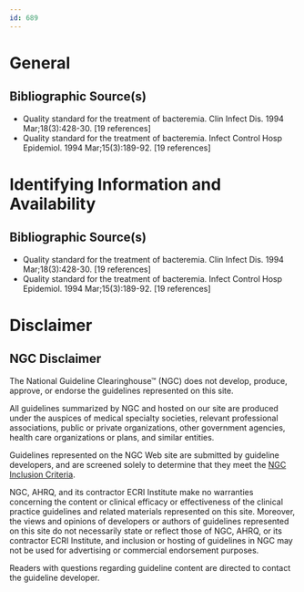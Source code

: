 ```yaml
---
id: 689
---
```


# General

## Bibliographic Source(s)

- Quality standard for the treatment of bacteremia. Clin Infect Dis. 1994 Mar;18(3):428-30. [19 references]
- Quality standard for the treatment of bacteremia. Infect Control Hosp Epidemiol. 1994 Mar;15(3):189-92. [19 references]

# Identifying Information and Availability

## Bibliographic Source(s)

- Quality standard for the treatment of bacteremia. Clin Infect Dis. 1994 Mar;18(3):428-30. [19 references]
- Quality standard for the treatment of bacteremia. Infect Control Hosp Epidemiol. 1994 Mar;15(3):189-92. [19 references]

# Disclaimer

## NGC Disclaimer

The National Guideline Clearinghouse™ (NGC) does not develop, produce, approve, or endorse the guidelines represented on this site.

All guidelines summarized by NGC and hosted on our site are produced under the auspices of medical specialty societies, relevant professional associations, public or private organizations, other government agencies, health care organizations or plans, and similar entities.

Guidelines represented on the NGC Web site are submitted by guideline developers, and are screened solely to determine that they meet the [NGC Inclusion Criteria](/help-and-about/summaries/inclusion-criteria).

NGC, AHRQ, and its contractor ECRI Institute make no warranties concerning the content or clinical efficacy or effectiveness of the clinical practice guidelines and related materials represented on this site. Moreover, the views and opinions of developers or authors of guidelines represented on this site do not necessarily state or reflect those of NGC, AHRQ, or its contractor ECRI Institute, and inclusion or hosting of guidelines in NGC may not be used for advertising or commercial endorsement purposes.

Readers with questions regarding guideline content are directed to contact the guideline developer.

